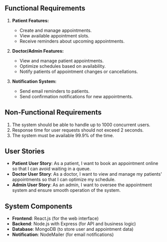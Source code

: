  

## Functional Requirements
1. **Patient Features:**
   - Create and manage appointments.
   - View available appointment slots.
   - Receive reminders about upcoming appointments.

2. **Doctor/Admin Features:**
   - View and manage patient appointments.
   - Optimize schedules based on availability.
   - Notify patients of appointment changes or cancellations.

3. **Notification System:**
   - Send email reminders to patients.
   - Send confirmation notifications for new appointments.

## Non-Functional Requirements
1. The system should be able to handle up to 1000 concurrent users.
2. Response time for user requests should not exceed 2 seconds.
3. The system must be available 99.9% of the time.

## User Stories
- **Patient User Story**: As a patient, I want to book an appointment online so that I can avoid waiting in a queue.
- **Doctor User Story**: As a doctor, I want to view and manage my patients' appointments so that I can optimize my schedule.
- **Admin User Story**: As an admin, I want to oversee the appointment system and ensure smooth operation of the system.

## System Components
- **Frontend**: React.js (for the web interface)
- **Backend**: Node.js with Express (for API and business logic)
- **Database**: MongoDB (to store user and appointment data)
- **Notification**: NodeMailer (for email notifications)


